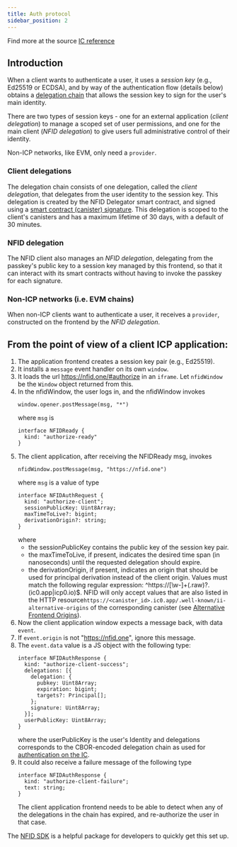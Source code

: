 ```yaml
---
title: Auth protocol
sidebar_position: 2
---
```

<div>Find more at the source <a href="https://internetcomputer.org/docs/current/references/ii-spec#client-authentication-protocol">IC reference</a></div>

## Introduction
When a client wants to authenticate a user, it uses a *session key* (e.g., Ed25519 or ECDSA), and by way of the authentication flow (details below) obtains a [delegation chain](https://internetcomputer.org/docs/current/references/ic-interface-spec/#certification-delegation) that allows the session key to sign for the user's main identity.

There are two types of session keys - one for an external application (*client delegation*) to manage a scoped set of user permissions, and one for the main client (*NFID delegation*) to give users full administrative control of their identity.

Non-ICP networks, like EVM, only need a `provider`.

### Client delegations
The delegation chain consists of one delegation, called the *client delegation*, that delegates from the user identity to the session key. This delegation is created by the NFID Delegator smart contract, and signed using a [smart contract (canister) signature](https://hydra.dfinity.systems/latest/dfinity-ci-build/ic-ref.pr-319/interface-spec/1/index.html#canister-signatures). This delegation is scoped to the client's canisters and has a maximum lifetime of 30 days, with a default of 30 minutes.

### NFID delegation
The NFID client also manages an *NFID delegation*, delegating from the passkey's public key to a session key managed by this frontend, so that it can interact with its smart contracts without having to invoke the passkey for each signature.

### Non-ICP networks (i.e. EVM chains)
When non-ICP clients want to authenticate a user, it receives a `provider`, constructed on the frontend by the *NFID delegation*.

## From the point of view of a client ICP application:
1. The application frontend creates a session key pair (e.g., Ed25519).
2. It installs a `message` event handler on its own `window`.
3. It loads the url https://nfid.one/#authorize in an `iframe`. Let `nfidWindow` be the `Window` object returned from this.
4. In the nfidWindow, the user logs in, and the nfidWindow invokes
    ```
    window.opener.postMessage(msg, "*")
    ```
    where `msg` is
    ```
    interface NFIDReady {
      kind: "authorize-ready"
    }
    ```
5. The client application, after receiving the NFIDReady msg, invokes
    ```
    nfidWindow.postMessage(msg, "https://nfid.one")
    ```
    where `msg` is a value of type
    ```
    interface NFIDAuthRequest {
      kind: "authorize-client";
      sessionPublicKey: Uint8Array;
      maxTimeToLive?: bigint;
      derivationOrigin?: string;
    }
    ```
    where
    - the sessionPublicKey contains the public key of the session key pair.
    - the maxTimeToLive, if present, indicates the desired time span (in nanoseconds) until the requested delegation should expire.
    - the derivationOrigin, if present, indicates an origin that should be used for principal derivation instead of the client origin. Values must match the following regular expression: ^https:\/\/[\w-]+(\.raw)?\.(ic0\.app|icp0\.io)$. NFID will only accept values that are also listed in the HTTP resource`https://<canister_id>.ic0.app/.well-known/ii-alternative-origins` of the corresponding canister (see [Alternative Frontend Origins](https://internetcomputer.org/docs/current/references/ii-spec#alternative-frontend-origins)).
6. Now the client application window expects a message back, with data `event`.
7. If `event.origin` is not "https://nfid.one", ignore this message.
8. The `event.data` value is a JS object with the following type:
    ```
    interface NFIDAuthResponse {
      kind: "authorize-client-success";
      delegations: [{
        delegation: {
          pubkey: Uint8Array;
          expiration: bigint;
          targets?: Principal[];
        };
        signature: Uint8Array;
      }];
      userPublicKey: Uint8Array;
    }
    ```
    where the userPublicKey is the user's Identity and delegations corresponds to the CBOR-encoded delegation chain as used for [authentication on the IC](https://internetcomputer.org/docs/current/references/ic-interface-spec#authentication).
9. It could also receive a failure message of the following type
    ```
    interface NFIDAuthResponse {
      kind: "authorize-client-failure";
      text: string;
    }
    ```
    The client application frontend needs to be able to detect when any of the delegations in the chain has expired, and re-authorize the user in that case.

The [NFID SDK](../integration/quickstart) is a helpful package for developers to quickly get this set up.